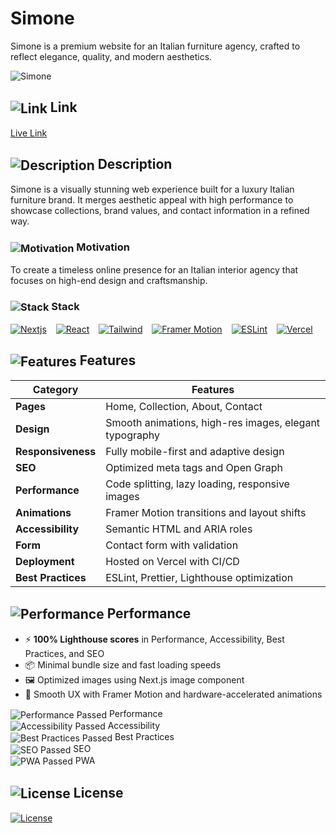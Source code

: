 # Simone

Simone is a premium website for an Italian furniture agency, crafted to reflect elegance, quality, and modern aesthetics.

<img src="https://abdelrahmanhatemdev.github.io/images/images/mega/simone.webp" alt="Simone" align="center"> 

## <img src="https://abdelrahmanhatemdev.github.io/images/icons/markdown/link.png" alt="Link" align="center"> Link  
[Live Link](https://simone-portfolio.vercel.app/)

## <img src="https://abdelrahmanhatemdev.github.io/images/icons/markdown/description.png" alt="Description" align="center"> Description  
Simone is a visually stunning web experience built for a luxury Italian furniture brand. It merges aesthetic appeal with high performance to showcase collections, brand values, and contact information in a refined way.

### <img src="https://abdelrahmanhatemdev.github.io/images/icons/markdown/motivation.png" alt="Motivation" align="center"> Motivation  
To create a timeless online presence for an Italian interior agency that focuses on high-end design and craftsmanship.

### <img src="https://abdelrahmanhatemdev.github.io/images/icons/markdown/stack.png" alt="Stack" align="center"> Stack

[<img src="https://abdelrahmanhatemdev.github.io/images/images/stack_frames/nextjs.webp" alt="Nextjs" title="Nextjs">](https://nextjs.org/) &ensp;
[<img src="https://abdelrahmanhatemdev.github.io/images/images/stack_frames/react.webp" alt="React" title="React">](https://react.dev/) &ensp;
[<img src="https://abdelrahmanhatemdev.github.io/images/images/stack_frames/tailwind.webp" alt="Tailwind" title="Tailwind">](https://tailwindcss.com/) &ensp;
[<img src="https://abdelrahmanhatemdev.github.io/images/images/stack_frames/framer.webp" alt="Framer Motion" title="Framer Motion">](https://www.framer.com/motion/) &ensp;
[<img src="https://abdelrahmanhatemdev.github.io/images/images/stack_frames/eslint.webp" alt="ESLint" title="ESLint">](https://eslint.org/) &ensp;
[<img src="https://abdelrahmanhatemdev.github.io/images/images/stack_frames/vercel.webp" alt="Vercel" title="Vercel">](https://vercel.com/) &ensp;

## <img src="https://abdelrahmanhatemdev.github.io/images/icons/markdown/features.png" alt="Features" align="center"> Features  

| **Category**      | **Features** |
|-------------------|--------------|
| **Pages**         | Home, Collection, About, Contact |
| **Design**        | Smooth animations, high-res images, elegant typography |
| **Responsiveness**| Fully mobile-first and adaptive design |
| **SEO**           | Optimized meta tags and Open Graph |
| **Performance**   | Code splitting, lazy loading, responsive images |
| **Animations**    | Framer Motion transitions and layout shifts |
| **Accessibility** | Semantic HTML and ARIA roles |
| **Form**          | Contact form with validation |
| **Deployment**    | Hosted on Vercel with CI/CD |
| **Best Practices**| ESLint, Prettier, Lighthouse optimization |

## <img src="https://abdelrahmanhatemdev.github.io/images/icons/markdown/performance.png" alt="Performance" align="center"> Performance  

- ⚡ **100% Lighthouse scores** in Performance, Accessibility, Best Practices, and SEO  
- 📦 Minimal bundle size and fast loading speeds  
- 🖼️ Optimized images using Next.js image component  
- 🎯 Smooth UX with Framer Motion and hardware-accelerated animations  

<img src="https://abdelrahmanhatemdev.github.io/images/icons/markdown/pass.png" alt="Performance Passed" align="center"> Performance \
<img src="https://abdelrahmanhatemdev.github.io/images/icons/markdown/pass.png" alt="Accessibility Passed" align="center"> Accessibility \
<img src="https://abdelrahmanhatemdev.github.io/images/icons/markdown/pass.png" alt="Best Practices Passed" align="center"> Best Practices \
<img src="https://abdelrahmanhatemdev.github.io/images/icons/markdown/pass.png" alt="SEO Passed" align="center"> SEO \
<img src="https://abdelrahmanhatemdev.github.io/images/icons/markdown/pass.png" alt="PWA Passed" align="center"> PWA


 ## <img src="https://abdelrahmanhatemdev.github.io/images/icons/markdown/license.png" alt="License" align="center"> License
[<img src="https://abdelrahmanhatemdev.github.io/images/icons/markdown/mit.png" alt="License" align="center">](https://opensource.org/license/mit)